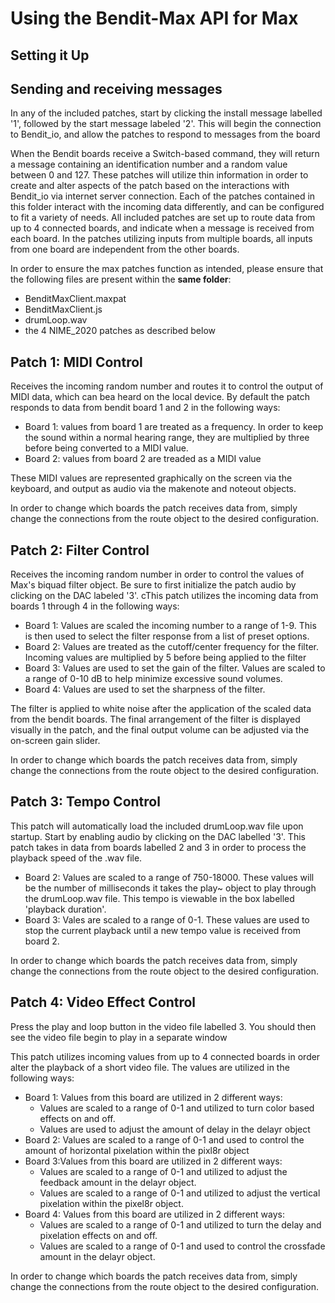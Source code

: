 # Using the Bendit-Max API for Max
## Setting it Up

## Sending and receiving messages

In any of the included patches, start by clicking the install message labelled '1', followed by the start message labeled '2'. This will begin the connection to Bendit_io, and allow the patches to respond to messages from the board

When the Bendit boards receive a Switch-based command, they will return a message containing an identification number and a random value between 0 and 127. These patches will utilize thin information in order to create and alter aspects of the patch based on the interactions with Bendit_io via internet server connection. Each of the patches contained in this folder interact with the incoming data differently, and can be configured to fit a variety of needs. All included patches are set up to route data from up to 4 connected boards, and indicate when a message is received from each board. In the patches utilizing inputs from multiple boards, all inputs from one board are independent from the other boards.

In order to ensure the max patches function as intended, please ensure that the following files are present within the **same folder**:

* BenditMaxClient.maxpat
* BenditMaxClient.js
* drumLoop.wav
* the 4 NIME_2020 patches as described below

## Patch 1: MIDI Control

Receives the incoming random number and routes it to control the output of MIDI data, which can bea heard on the local device. By default the patch responds to data from bendit board 1 and 2 in the following ways:

* Board 1: values from board 1 are treated as a frequency. In order to keep the sound within a normal hearing range, they are multiplied by three before being converted to a MIDI value.
* Board 2: values from board 2 are treaded as a MIDI value

These MIDI values are represented graphically on the screen via the keyboard, and output as audio via the makenote and noteout objects. 

In order to change which boards the patch receives data from, simply change the connections from the route object to the desired configuration.

## Patch 2: Filter Control

Receives the incoming random number in order to control the values of Max's biquad filter object. Be sure to first initialize the patch audio by clicking on the DAC labeled '3'. cThis patch utilizes the incoming data from boards 1 through 4 in the following ways:

* Board 1: Values are scaled the incoming number to a range of 1-9. This is then used to select the filter response from a list of preset options.
* Board 2: Values are treated as the cutoff/center frequency for the filter. Incoming values are multiplied by 5 before being applied to the filter
* Board 3: Values are used to set the gain of the filter. Values are scaled to a range of 0-10 dB to help minimize excessive sound volumes.
* Board 4: Values are used to set the sharpness of the filter.

The filter is applied to white noise after the application of the scaled data from the bendit boards. The final arrangement of the filter is displayed visually in the patch, and the final output volume can be adjusted via the on-screen gain slider.

In order to change which boards the patch receives data from, simply change the connections from the route object to the desired configuration.

## Patch 3: Tempo Control

This patch will automatically load the included drumLoop.wav file upon startup. Start by enabling audio by clicking on the DAC labelled '3'. This patch takes in data from boards labelled 2 and 3 in order to process the playback speed of the .wav file.

* Board 2: Values are scaled to a range of 750-18000. These values will be the number of milliseconds it takes the play~ object to play through the drumLoop.wav file. This tempo is viewable in the box labelled 'playback duration'.
* Board 3: Vales are scaled to a range of 0-1. These values are used to stop the current playback until a new tempo value is received from board 2.

In order to change which boards the patch receives data from, simply change the connections from the route object to the desired configuration.

## Patch 4: Video Effect Control

Press the play and loop button in the video file labelled 3. You should then see the video file begin to play in a separate window

This patch utilizes incoming values from up to 4 connected boards in order alter the playback of a short video file. The values are utilized in the following ways:

* Board 1: Values from this board are utilized in 2 different ways:
    * Values are scaled to a range of 0-1 and utilized to turn color based effects on and off.
    * Values are used to adjust the amount of delay in the delayr object
* Board 2: Values are scaled to a range of 0-1 and used to control the amount of horizontal pixelation within the pixl8r object
* Board 3:Values from this board are utilized in 2 different ways:
    * Values are scaled to a range of 0-1 and utilized to adjust the feedback amount in the delayr object.
    * Values are scaled to a range of 0-1 and utilized to adjust the vertical pixelation within the pixel8r object.
* Board 4: Values from this board are utilized in 2 different ways:
    * Values are scaled to a range of 0-1 and utilized to turn the delay and pixelation effects on and off.
    * Values are scaled to a range of 0-1 and used to control the crossfade amount in the delayr object.

In order to change which boards the patch receives data from, simply change the connections from the route object to the desired configuration.

